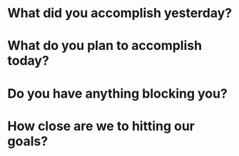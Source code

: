 # What did you accomplish yesterday?

# What do you plan to accomplish today?

# Do you have anything blocking you?
 
# How close are we to hitting our goals?
